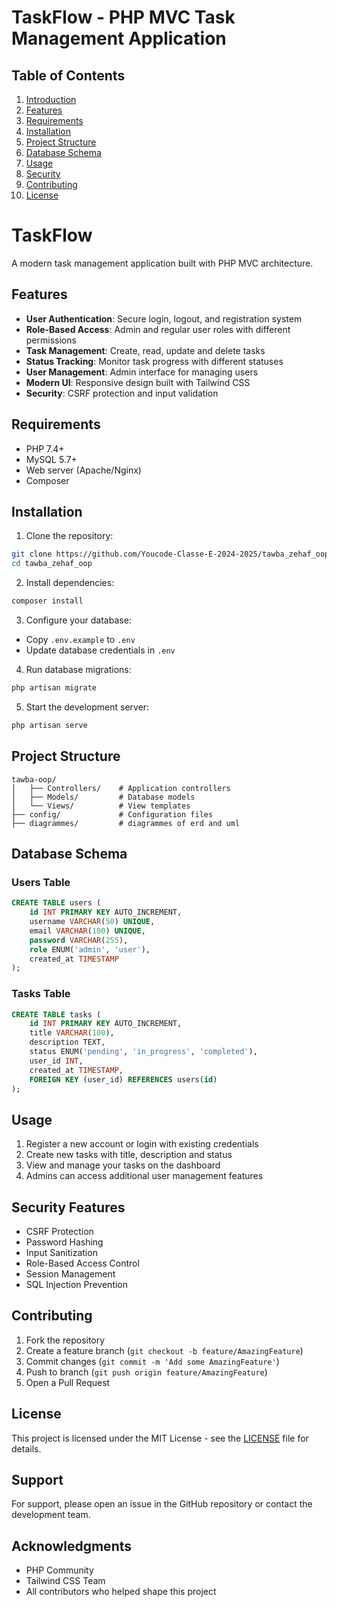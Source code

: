 # TaskFlow - PHP MVC Task Management Application

## Table of Contents
1. [Introduction](#introduction)
2. [Features](#features)
3. [Requirements](#requirements)
4. [Installation](#installation)
5. [Project Structure](#project-structure)
6. [Database Schema](#database-schema)
7. [Usage](#usage)
8. [Security](#security)
9. [Contributing](#contributing)
10. [License](#license)
# TaskFlow

A modern task management application built with PHP MVC architecture.

## Features

- **User Authentication**: Secure login, logout, and registration system
- **Role-Based Access**: Admin and regular user roles with different permissions  
- **Task Management**: Create, read, update and delete tasks
- **Status Tracking**: Monitor task progress with different statuses
- **User Management**: Admin interface for managing users
- **Modern UI**: Responsive design built with Tailwind CSS
- **Security**: CSRF protection and input validation

## Requirements

- PHP 7.4+
- MySQL 5.7+
- Web server (Apache/Nginx)
- Composer

## Installation

1. Clone the repository:
```bash
git clone https://github.com/Youcode-Classe-E-2024-2025/tawba_zehaf_oop.git
cd tawba_zehaf_oop
```

2. Install dependencies:
```bash
composer install
```

3. Configure your database:
- Copy `.env.example` to `.env`
- Update database credentials in `.env`

4. Run database migrations:
```bash
php artisan migrate
```

5. Start the development server:
```bash
php artisan serve
```

## Project Structure

```
tawba-oop/
│   ├── Controllers/    # Application controllers
│   ├── Models/         # Database models
│   └── Views/          # View templates
├── config/             # Configuration files
├── diagrammes/         # diagrammes of erd and uml
```

## Database Schema

### Users Table
```sql
CREATE TABLE users (
    id INT PRIMARY KEY AUTO_INCREMENT,
    username VARCHAR(50) UNIQUE,
    email VARCHAR(100) UNIQUE,
    password VARCHAR(255),
    role ENUM('admin', 'user'),
    created_at TIMESTAMP
);
```

### Tasks Table
```sql
CREATE TABLE tasks (
    id INT PRIMARY KEY AUTO_INCREMENT,
    title VARCHAR(100),
    description TEXT,
    status ENUM('pending', 'in_progress', 'completed'),
    user_id INT,
    created_at TIMESTAMP,
    FOREIGN KEY (user_id) REFERENCES users(id)
);
```

## Usage

1. Register a new account or login with existing credentials
2. Create new tasks with title, description and status
3. View and manage your tasks on the dashboard
4. Admins can access additional user management features

## Security Features

- CSRF Protection
- Password Hashing
- Input Sanitization
- Role-Based Access Control
- Session Management
- SQL Injection Prevention

## Contributing

1. Fork the repository
2. Create a feature branch (`git checkout -b feature/AmazingFeature`)
3. Commit changes (`git commit -m 'Add some AmazingFeature'`)
4. Push to branch (`git push origin feature/AmazingFeature`)
5. Open a Pull Request

## License

This project is licensed under the MIT License - see the [LICENSE](LICENSE) file for details.

## Support

For support, please open an issue in the GitHub repository or contact the development team.

## Acknowledgments

- PHP Community
- Tailwind CSS Team
- All contributors who helped shape this project